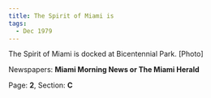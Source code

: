 ```yaml
---  
title: The Spirit of Miami is  
tags:  
  - Dec 1979  
---  
```

  
The Spirit of Miami is docked at Bicentennial Park. [Photo]  
  
Newspapers: **Miami Morning News or The Miami Herald**  
  
Page: **2**, Section: **C** 
